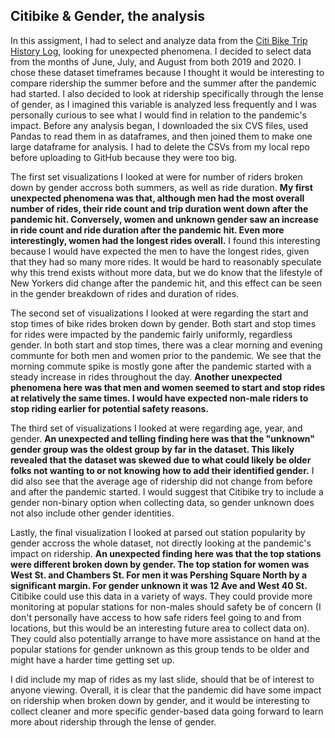 <h2> Citibike & Gender, the analysis</h2>

In this assigment, I had to select and analyze data from the [Citi Bike Trip History Log](https://ride.citibikenyc.com/system-data), looking for unexpected phenomena. I decided to select data from the months of June, July, and August from both 2019 and 2020. I chose these dataset timeframes because I thought it would be interesting to compare ridership the summer before and the summer after the pandemic had started. I also decided to look at ridership specifically through the lense of gender, as I imagined this variable is analyzed less frequently and I was personally curious to see what I would find in relation to the pandemic's impact. Before any analysis began, I downloaded the six CVS files, used Pandas to read them in as dataframes, and then joined them to make one large dataframe for analysis. I had to delete the CSVs from my local repo before uploading to GitHub because they were too big.

The first set visualizations I looked at were for number of riders broken down by gender accross both summers, as well as ride duration. <b> My first unexpected phenomena was that, although men had the most overall number of rides, their ride count and trip duration went down after the pandemic hit. Conversely, women and unknown gender saw an increase in ride count and ride duration after the pandemic hit. Even more interestingly, women had the longest rides overall.</b> I found this interesting because I would have expected the men to have the longest rides, given that they had so many more rides. It would be hard to reasonably speculate why this trend exists without more data, but we do know that the lifestyle of New Yorkers did change after the pandemic hit, and this effect can be seen in the gender breakdown of rides and duration of rides. 

The second set of visualizations I looked at were regarding the start and stop times of bike rides broken down by gender. Both start and stop times for rides were impacted by the pandemic fairly uniformly, regardless gender. In both start and stop times, there was a clear morning and evening communte for both men and women prior to the pandemic. We see that the morning commute spike is mostly gone after the pandemic started with a steady increase in rides throughout the day. <b>Another unexpected phenomena here was that men and women seemed to start and stop rides at relatively the same times. I would have expected non-male riders to stop riding earlier for potential safety reasons.</b>

The third set of visualizations I looked at were regarding age, year, and gender. <b> An unexpected and telling finding here was that the "unknown" gender group was the oldest group by far in the dataset. This likely revealed that the dataset was skewed due to what could likely be older folks not wanting to or not knowing how to add their identified gender.</b> I did also see that the average age of ridership did not change from before and after the pandemic started. I would suggest that Citibike try to include a gender non-binary option when collecting data, so gender unknown does not also include other gender identities.

Lastly, the final visualization I looked at parsed out station popularity by gender accross the whole dataset, not directly looking at the pandemic's impact on ridership. <b>An unexpected finding here was that the top stations were different broken down by gender. The top station for women was West St. and Chambers St. For men it was Pershing Square North by a significant margin. For gender unknown it was 12 Ave and West 40 St.</b> Citibike could use this data in a variety of ways. They could provide more monitoring at popular stations for non-males should safety be of concern (I don't personally have access to how safe riders feel going to and from locations, but this would be an interesting future area to collect data on). They could also potentially arrange to have more assistance on hand at the popular stations for gender unknown as this group tends to be older and might have a harder time getting set up.

I did include my map of rides as my last slide, should that be of interest to anyone viewing. Overall, it is clear that the pandemic did have some impact on ridership when broken down by gender, and it would be interesting to collect cleaner and more specific gender-based data going forward to learn more about ridership through the lense of gender. 



